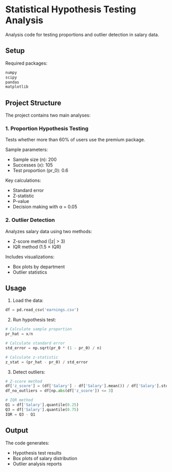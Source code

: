 # Statistical Hypothesis Testing Analysis

Analysis code for testing proportions and outlier detection in salary data.

## Setup

Required packages:
```python
numpy
scipy
pandas
matplotlib
```

## Project Structure

The project contains two main analyses:

### 1. Proportion Hypothesis Testing

Tests whether more than 60% of users use the premium package.

Sample parameters:
- Sample size (n): 200
- Successes (x): 105
- Test proportion (pr_0): 0.6

Key calculations:
- Standard error
- Z-statistic
- P-value
- Decision making with α = 0.05

### 2. Outlier Detection

Analyzes salary data using two methods:
- Z-score method (|z| > 3)
- IQR method (1.5 × IQR)

Includes visualizations:
- Box plots by department
- Outlier statistics

## Usage

1. Load the data:
```python
df = pd.read_csv('earnings.csv')
```

2. Run hypothesis test:
```python
# Calculate sample proportion
pr_hat = x/n

# Calculate standard error
std_error = np.sqrt(pr_0 * (1 - pr_0) / n)

# Calculate z-statistic
z_stat = (pr_hat - pr_0) / std_error
```

3. Detect outliers:
```python
# Z-score method
df['z_score'] = (df['Salary'] - df['Salary'].mean()) / df['Salary'].std()
df_no_outliers = df[np.abs(df['z_score']) <= 3]

# IQR method
Q1 = df['Salary'].quantile(0.25)
Q3 = df['Salary'].quantile(0.75)
IQR = Q3 - Q1
```

## Output

The code generates:
- Hypothesis test results
- Box plots of salary distribution
- Outlier analysis reports
